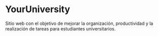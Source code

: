 # YourUniversity
Sitio web con el objetivo de mejorar la organización, productividad y la realización de tareas para estudiantes universitarios.
